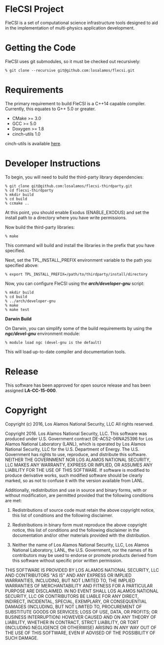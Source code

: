 # FleCSI Project

FleCSI is a set of computational science infrastructure tools designed to aid in the implementation of
multi-physics application development.

# Getting the Code

FleCSI uses git submodules, so it must be checked out recursively:

    % git clone --recursive git@github.com:losalamos/flecsi.git

# Requirements

The primary requirement to build FleCSI is a C++14 capable compiler.  Currently,
this equates to G++ 5.0 or greater.

* CMake >= 3.0
* GCC >= 5.0
* Doxygen >= 1.8
* cinch-utils 1.0

cinch-utils is available [here](https://github.com/losalamos/cinch-utils).

# Developer Instructions

To begin, you will need to build the third-party library dependencies:

    % git clone git@github.com:losalamos/flecsi-thirdparty.git
    % cd flecsi-thirdparty
    % mkdir build
    % cd build
    % ccmake ..

At this point, you should enable Exodus (ENABLE\_EXODUS) and set the install path to a
directory where you have write permissions.

Now build the third-party libraries:

    % make

This command will build and install the libraries in the prefix that you have specified.

Next, set the TPL\_INSTALL\_PREFIX environment variable to the path you specified above:

    % export TPL_INSTALL_PREFIX=/path/to/thirdparty/install/directory

Now, you can configure FleCSI using the ***arch/developer-gnu*** script:

    % mkdir build
    % cd build
    % ../arch/developer-gnu
    % make
    % make test

**Darwin Build**

On Darwin, you can simplify some of the build requirements by using the
***ngc/devel-gnu*** environment module:

    % module load ngc (devel-gnu is the default)

This will load up-to-date compiler and documentation tools.

# Release

This software has been approved for open source release and has been assigned **LA-CC-15-000**.

# Copyright

Copyright (c) 2016, Los Alamos National Security, LLC
All rights reserved.

Copyright 2016. Los Alamos National Security, LLC. This software was produced under U.S. Government contract DE-AC52-06NA25396 for Los Alamos National Laboratory (LANL), which is operated by Los Alamos National Security, LLC for the U.S. Department of Energy. The U.S. Government has rights to use, reproduce, and distribute this software.  NEITHER THE GOVERNMENT NOR LOS ALAMOS NATIONAL SECURITY, LLC MAKES ANY WARRANTY, EXPRESS OR IMPLIED, OR ASSUMES ANY LIABILITY FOR THE USE OF THIS SOFTWARE.  If software is modified to produce derivative works, such modified software should be clearly marked, so as not to confuse it with the version available from LANL.
 
Additionally, redistribution and use in source and binary forms, with or without modification, are permitted provided that the following conditions are met:  

1. Redistributions of source code must retain the above copyright notice, this list of conditions and the following disclaimer.

2. Redistributions in binary form must reproduce the above copyright notice, this list of conditions and the following disclaimer in the documentation and/or other materials provided with the distribution.

3. Neither the name of Los Alamos National Security, LLC, Los Alamos National Laboratory, LANL, the U.S. Government, nor the names of its contributors may be used to endorse or promote products derived from this software without specific prior written permission.

THIS SOFTWARE IS PROVIDED BY LOS ALAMOS NATIONAL SECURITY, LLC AND CONTRIBUTORS "AS IS" AND ANY EXPRESS OR IMPLIED WARRANTIES, INCLUDING, BUT NOT LIMITED TO, THE IMPLIED WARRANTIES OF MERCHANTABILITY AND FITNESS FOR A PARTICULAR PURPOSE ARE DISCLAIMED. IN NO EVENT SHALL LOS ALAMOS NATIONAL SECURITY, LLC OR CONTRIBUTORS BE LIABLE FOR ANY DIRECT, INDIRECT, INCIDENTAL, SPECIAL, EXEMPLARY, OR CONSEQUENTIAL DAMAGES (INCLUDING, BUT NOT LIMITED TO, PROCUREMENT OF SUBSTITUTE GOODS OR SERVICES; LOSS OF USE, DATA, OR PROFITS; OR BUSINESS INTERRUPTION) HOWEVER CAUSED AND ON ANY THEORY OF LIABILITY, WHETHER IN CONTRACT, STRICT LIABILITY, OR TORT (INCLUDING NEGLIGENCE OR OTHERWISE) ARISING IN ANY WAY OUT OF THE USE OF THIS SOFTWARE, EVEN IF ADVISED OF THE POSSIBILITY OF SUCH DAMAGE.

<!-- vim: set tabstop=4 shiftwidth=4 expandtab : -->
